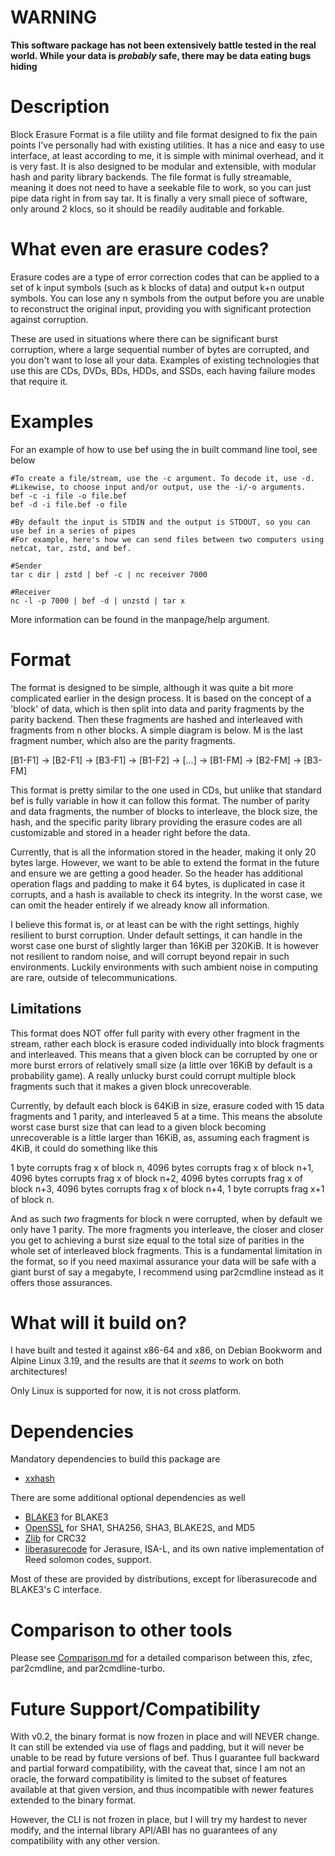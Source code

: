 # WARNING
**This software package has not been extensively battle tested in the real world. While your data is *probably* safe, there may be data eating bugs hiding**

# Description
Block Erasure Format is a file utility and file format designed to fix the pain points I've personally had with existing utilities. It has a nice and easy to use interface, at least according to me, it is simple with minimal overhead, and it is very fast. It is also designed to be modular and extensible, with modular hash and parity library backends. The file format is fully streamable, meaning it does not need to have a seekable file to work, so you can just pipe data right in from say tar. It is finally a very small piece of software, only around 2 klocs, so it should be readily auditable and forkable.

# What even are erasure codes?
Erasure codes are a type of error correction codes that can be applied to a set of k input symbols (such as k blocks of data) and output k+n output symbols. You can lose any n symbols from the output before you are unable to reconstruct the original input, providing you with significant protection against corruption.

These are used in situations where there can be significant burst corruption, where a large sequential number of bytes are corrupted, and you don't want to lose all your data. Examples of existing technologies that use this are CDs, DVDs, BDs, HDDs, and SSDs, each having failure modes that require it.

# Examples
For an example of how to use bef using the in built command line tool, see below

```
#To create a file/stream, use the -c argument. To decode it, use -d.
#Likewise, to choose input and/or output, use the -i/-o arguments.
bef -c -i file -o file.bef
bef -d -i file.bef -o file

#By default the input is STDIN and the output is STDOUT, so you can use bef in a series of pipes
#For example, here's how we can send files between two computers using netcat, tar, zstd, and bef.

#Sender
tar c dir | zstd | bef -c | nc receiver 7000

#Receiver
nc -l -p 7000 | bef -d | unzstd | tar x
```

More information can be found in the manpage/help argument.

# Format
The format is designed to be simple, although it was quite a bit more complicated earlier in the design process. It is based on the concept of a 'block' of data, which is then split into data and parity fragments by the parity backend. Then these fragments are hashed and interleaved with fragments from n other blocks. A simple diagram is below. M is the last fragment number, which also are the parity fragments.

\[B1-F1\] -> \[B2-F1\] -> \[B3-F1\] -> \[B1-F2\] -> \[...\] -> \[B1-FM\] -> \[B2-FM\] -> \[B3-FM\]

This format is pretty similar to the one used in CDs, but unlike that standard bef is fully variable in how it can follow this format. The number of parity and data fragments, the number of blocks to interleave, the block size, the hash, and the specific parity library providing the erasure codes are all customizable and stored in a header right before the data.

Currently, that is all the information stored in the header, making it only 20 bytes large. However, we want to be able to extend the format in the future and ensure we are getting a good header. So the header has additional operation flags and padding to make it 64 bytes, is duplicated in case it corrupts, and a hash is available to check its integrity. In the worst case, we can omit the header entirely if we already know all information.

I believe this format is, or at least can be with the right settings, highly resilient to burst corruption. Under default settings, it can handle in the worst case one burst of slightly larger than 16KiB per 320KiB. It is however not resilient to random noise, and will corrupt beyond repair in such environments. Luckily environments with such ambient noise in computing are rare, outside of telecommunications.

## Limitations
This format does NOT offer full parity with every other fragment in the stream, rather each block is erasure coded individually into block fragments and interleaved. This means that a given block can be corrupted by one or more burst errors of relatively small size (a little over 16KiB by default is a probability game). A really unlucky burst could corrupt multiple block fragments such that it makes a given block unrecoverable.

Currently, by default each block is 64KiB in size, erasure coded with 15 data fragments and 1 parity, and interleaved 5 at a time. This means the absolute worst case burst size that can lead to a given block becoming unrecoverable is a little larger than 16KiB, as, assuming each fragment is 4KiB, it could do something like this

1 byte corrupts frag x of block n, 4096 bytes corrupts frag x of block n+1, 4096 bytes corrupts frag x of block n+2, 4096 bytes corrupts frag x of block n+3, 4096 bytes corrupts frag x of block n+4, 1 byte corrupts frag x+1 of block n.

And as such _two_ fragments for block n were corrupted, when by default we only have 1 parity. The more fragments you interleave, the closer and closer you get to achieving a burst size equal to the total size of parities in the whole set of interleaved block fragments. This is a fundamental limitation in the format, so if you need maximal assurance your data will be safe with a giant burst of say a megabyte, I recommend using par2cmdline instead as it offers those assurances.

# What will it build on?
I have built and tested it against x86-64 and x86, on Debian Bookworm and Alpine Linux 3.19, and the results are that it _seems_ to work on both architectures!

Only Linux is supported for now, it is not cross platform.

# Dependencies
Mandatory dependencies to build this package are

- [xxhash](https://github.com/Cyan4973/xxHash)

There are some additional optional dependencies as well

- [BLAKE3](https://github.com/BLAKE3-team/BLAKE3/tree/master/c) for BLAKE3
- [OpenSSL](https://www.openssl.org) for SHA1, SHA256, SHA3, BLAKE2S, and MD5
- [Zlib](https://github.com/madler/zlib) for CRC32
- [liberasurecode](https://github.com/openstack/liberasurecode) for Jerasure, ISA-L, and its own native implementation of Reed solomon codes, support.

Most of these are provided by distributions, except for liberasurecode and BLAKE3's C interface.

# Comparison to other tools
Please see [Comparison.md](Comparison.md) for a detailed comparison between this, zfec, par2cmdline, and par2cmdline-turbo.

# Future Support/Compatibility
With v0.2, the binary format is now frozen in place and will NEVER change. It can still be extended via use of flags and padding, but it will never be unable to be read by future versions of bef. Thus I guarantee full backward and partial forward compatibility, with the caveat that, since I am not an oracle, the forward compatibility is limited to the subset of features available at that given version, and thus incompatible with newer features extended to the binary format.

However, the CLI is not frozen in place, but I will try my hardest to never modify, and the internal library API/ABI has no guarantees of any compatibility with any other version.
